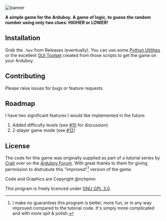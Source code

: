 ![banner](https://github.com/nchpmn/HigherLower/assets/385808/726e9627-1aaf-4c41-8372-20f5fc100a9d)

**A simple game for the Arduboy. A game of logic, to guess the random number using only two clues: HIGHER or LOWER!**

## Installation

Grab the `.hex` from Releases (eventually). You can use some [Python Utilities](https://github.com/MrBlinky/Arduboy-Python-Utilities) or the excellent [GUI Toolset](https://github.com/randomouscrap98/arduboy_toolset) created from those scripts to get the game on your Arduboy.

## Contributing

Please raise issues for bugs or feature requests.

## Roadmap

I have two significant features I would like implemented in the future:

1. Added difficulty levels (see [#10](https://github.com/nchpmn/HigherLower/issues/10) for discussion)
2. 2-player game mode (see [#12](https://github.com/nchpmn/HigherLower/issues/12))

## License

The code for this game was originally supplied as part of a tutorial series by [Crait](http://github.com/crait) over on the [Arduboy Forum](https://community.arduboy.com/t/make-your-own-arduboy-game-part-5-your-first-game/7928). With great thanks to them for giving permission to distrubute this "improved"[^1] version of the game.

Code and Graphics are Copyright @nchpmn

This program is freely licenced under [GNU GPL 3.0](https://www.gnu.org/licenses/gpl-3.0-standalone.html).

[^1]: I make no guarantees this program is better, more fun, or in any way improved compared to the tutorial code. It's simply more complicated and with more spit & polish.
